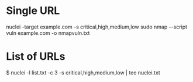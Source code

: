 # Single URL
nuclei -target example.com -s critical,high,medium,low
sudo nmap --script vuln example.com -o nmapvuln.txt

# List of URLs
$ nuclei -l list.txt -c 3 -s critical,high,medium,low | tee nuclei.txt
